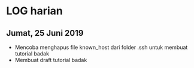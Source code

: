 # LOG harian
## Jumat, 25 Juni 2019

- Mencoba menghapus file known_host dari folder .ssh untuk membuat tutorial badak
- Membuat draft tutorial badak
